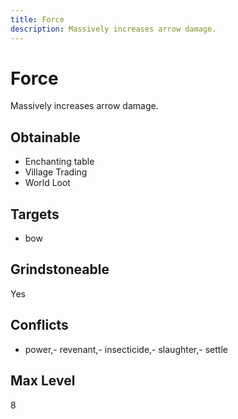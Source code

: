 ```yaml
---
title: Force
description: Massively increases arrow damage.
---
```

# Force
Massively increases arrow damage.
## Obtainable
- Enchanting table
- Village Trading
- World Loot
## Targets
- bow
## Grindstoneable
Yes
## Conflicts
- power,- revenant,- insecticide,- slaughter,- settle
## Max Level
8
